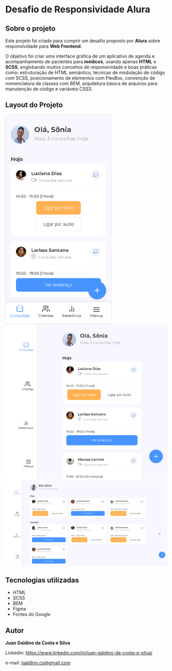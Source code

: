 # Desafio de Responsividade Alura

## Sobre o projeto

Este projeto foi criado para cumprir um desafio proposto por **Alura** sobre responsividade para **Web Frontend**.

O objetivo foi criar uma interface gráfica de um aplicativo de agenda e acompanhamento de pacientes para **médicos**, usando apenas **HTML** e **SCSS**, englobando muitos conceitos de responsividade e boas práticas como: estruturação de HTML semântico, técnicas de modulação de código com SCSS, posicionamento de elementos com FlexBox, convenção de nomenclatura de classes com BEM, arquitetura básica de arquivos para manutenção de código e variáveis CSS3.

## Layout do Projeto

![Imagem do Layout em celulares](/images/aluraMobile.png 'Imagem do Layout em celulares')
![Imagem do Layout em Tablets](/images/aluraTablet.png 'Imagem do Layout em Tablets')
![Imagem do Layout em Desktops](/images/aluraDesktop.png 'Imagem do Layout em Desktops')

## Tecnologias utilizadas

- HTML
- SCSS
- BEM
- Figma
- Fontes do Google

## Autor

**Juan Galdino da Costa e Silva**

Linkedin: <https://www.linkedin.com/in/juan-galdino-da-costa-e-silva/>

e-mail: <jgaldino.cs@gmail.com>
